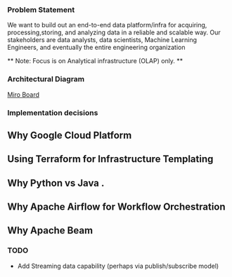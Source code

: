 ### Problem Statement

We want to build out an end-to-end data platform/infra for acquiring, processing,storing, and analyzing data in a reliable and scalable way.
Our stakeholders are data analysts, data scientists, Machine Learning Engineers, and eventually the entire engineering organization

** Note: Focus is on Analytical infrastructure (OLAP) only. **


### Architectural Diagram

[Miro Board](https://miro.com/app/board/uXjVOXU46uU=/?invite_link_id=122279030205)
### Implementation decisions

## Why Google Cloud Platform
## Using Terraform for Infrastructure Templating

## Why Python vs Java .

## Why  Apache Airflow for Workflow Orchestration

##  Why Apache Beam


### TODO

* Add Streaming data capability (perhaps via publish/subscribe model)
